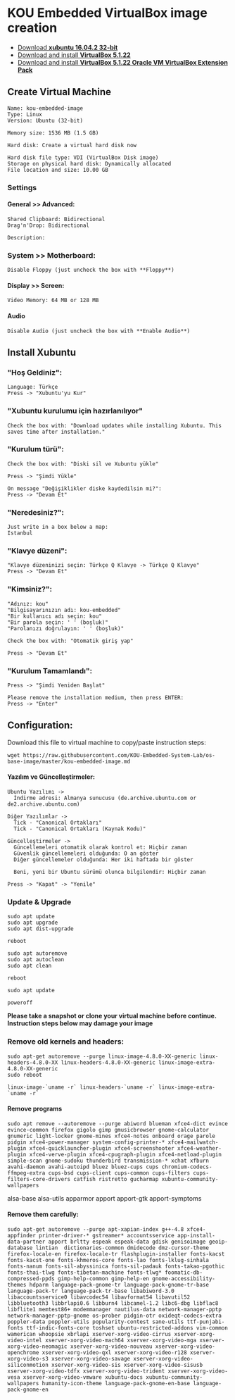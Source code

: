 # KOU Embedded VirtualBox image creation

* [Download **xubuntu 16.04.2 32-bit**](http://torrent.ubuntu.com/xubuntu/releases/xenial/release/desktop/xubuntu-16.04.2-desktop-i386.iso.torrent)
* [Download and install **VirtualBox 5.1.22**](https://www.virtualbox.org/wiki/Downloads)
* [Download and install **VirtualBox 5.1.22 Oracle VM VirtualBox Extension Pack**](https://www.virtualbox.org/wiki/Downloads)

## Create Virtual Machine

```
Name: kou-embedded-image
Type: Linux
Version: Ubuntu (32-bit)

Memory size: 1536 MB (1.5 GB)

Hard disk: Create a virtual hard disk now

Hard disk file type: VDI (VirtualBox Disk image)
Storage on physical hard disk: Dynamically allocated
File location and size: 10.00 GB
```

### Settings
#### General >> Advanced:

```
Shared Clipboard: Bidirectional
Drag'n'Drop: Bidirectional

Description:

```

### System >> Motherboard:

```
Disable Floppy (just uncheck the box with **Floppy**)
```

#### Display >> Screen:

```
Video Memory: 64 MB or 128 MB
```

#### Audio

```
Disable Audio (just uncheck the box with **Enable Audio**)
```

## Install Xubuntu

### "Hoş Geldiniz":

```
Language: Türkçe
Press -> "Xubuntu'yu Kur"
```

### "Xubuntu kurulumu için hazırlanılıyor"

```
Check the box with: "Download updates while installing Xubuntu. This saves time after installation."
```

### "Kurulum türü":

```
Check the box with: "Diski sil ve Xubuntu yükle"

Press -> "Şimdi Yükle"

On message "Değişiklikler diske kaydedilsin mi?":
Press -> "Devam Et"
```

### "Neredesiniz?":

```
Just write in a box below a map:
Istanbul
```

### "Klavye düzeni":

```
"Klavye düzeninizi seçin: Türkçe Q Klavye -> Türkçe Q Klavye"
Press -> "Devam Et"
```

### "Kimsiniz?":

```
"Adınız: kou"
"Bilgisayarınızın adı: kou-embedded"
"Bir kullanıcı adı seçin: kou"
"Bir parola seçin: ' ' (boşluk)"
"Parolanızı doğrulayın: ' ' (boşluk)"

Check the box with: "Otomatik giriş yap"

Press -> "Devam Et"
```

### "Kurulum Tamamlandı":

```
Press -> "Şimdi Yeniden Başlat"

Please remove the installation medium, then press ENTER:
Press -> "Enter"
```

## Configuration:

Download this file to virtual machine to copy/paste instruction steps:

```
wget https://raw.githubusercontent.com/KOU-Embedded-System-Lab/os-base-image/master/kou-embedded-image.md
```

#### Yazılım ve Güncelleştirmeler:

```
Ubuntu Yazılımı ->
  İndirme adresi: Almanya sunucusu (de.archive.ubuntu.com or de2.archive.ubuntu.com)

Diğer Yazılımlar ->
  Tick - "Canonical Ortakları"
  Tick - "Canonical Ortakları (Kaynak Kodu)"

Güncelleştirmeler ->
  Güncellemeleri otomatik olarak kontrol et: Hiçbir zaman
  Güvenlik güncellemeleri olduğunda: O an göster
  Diğer güncellemeler olduğunda: Her iki haftada bir göster
  
  Beni, yeni bir Ubuntu sürümü olunca bilgilendir: Hiçbir zaman
  
Press -> "Kapat" -> "Yenile"
```

### Update & Upgrade 

```
sudo apt update
sudo apt upgrade
sudo apt dist-upgrade

reboot

sudo apt autoremove
sudo apt autoclean
sudo apt clean

reboot

sudo apt update

poweroff
```

**Please take a snapshot or clone your virtual machine before continue. Instruction steps below may damage your image**

### Remove old kernels and headers:

```
sudo apt-get autoremove --purge linux-image-4.8.0-XX-generic linux-headers-4.8.0-XX linux-headers-4.8.0-XX-generic linux-image-extra-4.8.0-XX-generic 
sudo reboot
```

```
linux-image-`uname -r` linux-headers-`uname -r` linux-image-extra-`uname -r`
```

#### Remove programs

```
sudo apt remove --autoremove --purge abiword blueman xfce4-dict evince evince-common firefox gigolo gimp gmusicbrowser gnome-calculator gnumeric light-locker gnome-mines xfce4-notes onboard orage parole pidgin xfce4-power-manager system-config-printer-* xfce4-mailwatch-plugin xfce4-quicklauncher-plugin xfce4-screenshooter xfce4-weather-plugin xfce4-verve-plugin xfce4-cpugraph-plugin xfce4-netload-plugin simple-scan gnome-sudoku thunderbird transmission-* xchat xfburn  avahi-daemon avahi-autoipd bluez bluez-cups cups chromium-codecs-ffmpeg-extra cups-bsd cups-client cups-common cups-filters cups-filters-core-drivers catfish ristretto gucharmap xubuntu-community-wallpapers
```

alsa-base alsa-utils apparmor apport apport-gtk apport-symptoms 

#### Remove them carefully:

```
sudo apt-get autoremove --purge apt-xapian-index g++-4.8 xfce4-appfinder printer-driver-* gstreamer* accountsservice app-install-data-partner apport brltty espeak espeak-data gdisk genisoimage geoip-database lintian  dictionaries-common dmidecode dmz-cursor-theme firefox-locale-en firefox-locale-tr flashplugin-installer fonts-kacst fonts-kacst-one fonts-khmeros-core fonts-lao fonts-lklug-sinhala fonts-nanum fonts-sil-abyssinica fonts-sil-padauk fonts-takao-pgothic fonts-thai-tlwg fonts-tibetan-machine fonts-tlwg* foomatic-db-compressed-ppds gimp-help-common gimp-help-en gnome-accessibility-themes hdparm language-pack-gnome-tr language-pack-gnome-tr-base language-pack-tr language-pack-tr-base libabiword-3.0 libaccountsservice0 libavcodec54 libavformat54 libavutil52 libbluetooth3 libbrlapi0.6 libburn4 libcamel-1.2 libc6-dbg libflac8 libflite1 memtest86+ modemmanager nautilus-data network-manager-pptp network-manager-pptp-gnome os-prober pidgin-otr oxideqt-codecs-extra poppler-data poppler-utils popularity-contest sane-utils ttf-punjabi-fonts ttf-indic-fonts-core toshset ubuntu-restricted-addons vim-common wamerican whoopsie xbrlapi xserver-xorg-video-cirrus xserver-xorg-video-intel xserver-xorg-video-mach64 xserver-xorg-video-mga xserver-xorg-video-neomagic xserver-xorg-video-nouveau xserver-xorg-video-openchrome xserver-xorg-video-qxl xserver-xorg-video-r128 xserver-xorg-video-s3 xserver-xorg-video-savage xserver-xorg-video-siliconmotion xserver-xorg-video-sis xserver-xorg-video-sisusb xserver-xorg-video-tdfx xserver-xorg-video-trident xserver-xorg-video-vesa xserver-xorg-video-vmware xubuntu-docs xubuntu-community-wallpapers humanity-icon-theme language-pack-gnome-en-base language-pack-gnome-en
```


